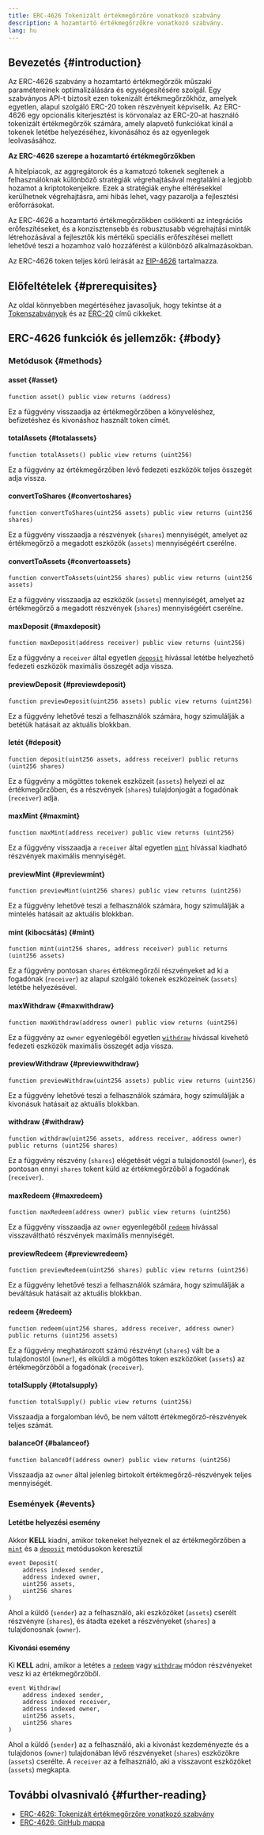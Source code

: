 ```yaml
---
title: ERC-4626 Tokenizált értékmegőrzőre vonatkozó szabvány
description: A hozamtartó értékmegőrzőkre vonatkozó szabvány.
lang: hu
---
```


## Bevezetés {#introduction}

Az ERC-4626 szabvány a hozamtartó értékmegőrzők műszaki paramétereinek optimalizálására és egységesítésére szolgál. Egy szabványos API-t biztosít ezen tokenizált értékmegőrzőkhöz, amelyek egyetlen, alapul szolgáló ERC-20 token részvényeit képviselik. Az ERC-4626 egy opcionális kiterjesztést is körvonalaz az ERC-20-at használó tokenizált értékmegőrzők számára, amely alapvető funkciókat kínál a tokenek letétbe helyezéséhez, kivonásához és az egyenlegek leolvasásához.

**Az ERC-4626 szerepe a hozamtartó értékmegőrzőkben**

A hitelpiacok, az aggregátorok és a kamatozó tokenek segítenek a felhasználóknak különböző stratégiák végrehajtásával megtalálni a legjobb hozamot a kriptotokenjeikre. Ezek a stratégiák enyhe eltérésekkel kerülhetnek végrehajtásra, ami hibás lehet, vagy pazarolja a fejlesztési erőforrásokat.

Az ERC-4626 a hozamtartó értékmegőrzőkben csökkenti az integrációs erőfeszítéseket, és a konzisztensebb és robusztusabb végrehajtási minták létrehozásával a fejlesztők kis mértékű speciális erőfeszítései mellett lehetővé teszi a hozamhoz való hozzáférést a különböző alkalmazásokban.

Az ERC-4626 token teljes körű leírását az [EIP-4626](https://eips.ethereum.org/EIPS/eip-4626) tartalmazza.

## Előfeltételek {#prerequisites}

Az oldal könnyebben megértéséhez javasoljuk, hogy tekintse át a [Tokenszabványok](/developers/docs/standards/tokens/) és az [ERC-20](/developers/docs/standards/tokens/erc-20/) című cikkeket.

## ERC-4626 funkciók és jellemzők: {#body}

### Metódusok {#methods}

#### asset {#asset}

```solidity
function asset() public view returns (address)
```

Ez a függvény visszaadja az értékmegőrzőben a könyveléshez, befizetéshez és kivonáshoz használt token címét.

#### totalAssets {#totalassets}

```solidity
function totalAssets() public view returns (uint256)
```

Ez a függvény az értékmegőrzőben lévő fedezeti eszközök teljes összegét adja vissza.

#### convertToShares {#convertoshares}

```solidity
function convertToShares(uint256 assets) public view returns (uint256 shares)
```

Ez a függvény visszaadja a részvények (`shares`) mennyiségét, amelyet az értékmegőrző a megadott eszközök (`assets`) mennyiségéért cserélne.

#### convertToAssets {#convertoassets}

```solidity
function convertToAssets(uint256 shares) public view returns (uint256 assets)
```

Ez a függvény visszaadja az eszközök (`assets`) mennyiségét, amelyet az értékmegőrző a megadott részvények (`shares`) mennyiségéért cserélne.

#### maxDeposit {#maxdeposit}

```solidity
function maxDeposit(address receiver) public view returns (uint256)
```

Ez a függvény a `receiver` által egyetlen [`deposit`](#deposit) hívással letétbe helyezhető fedezeti eszközök maximális összegét adja vissza.

#### previewDeposit {#previewdeposit}

```solidity
function previewDeposit(uint256 assets) public view returns (uint256)
```

Ez a függvény lehetővé teszi a felhasználók számára, hogy szimulálják a betétük hatásait az aktuális blokkban.

#### letét {#deposit}

```solidity
function deposit(uint256 assets, address receiver) public returns (uint256 shares)
```

Ez a függvény a mögöttes tokenek eszközeit (`assets`) helyezi el az értékmegőrzőben, és a részvények (`shares`) tulajdonjogát a fogadónak (`receiver`) adja.

#### maxMint {#maxmint}

```solidity
function maxMint(address receiver) public view returns (uint256)
```

Ez a függvény visszaadja a `receiver` által egyetlen [`mint`](#mint) hívással kiadható részvények maximális mennyiségét.

#### previewMint {#previewmint}

```solidity
function previewMint(uint256 shares) public view returns (uint256)
```

Ez a függvény lehetővé teszi a felhasználók számára, hogy szimulálják a mintelés hatásait az aktuális blokkban.

#### mint (kibocsátás) {#mint}

```solidity
function mint(uint256 shares, address receiver) public returns (uint256 assets)
```

Ez a függvény pontosan `shares` értékmegőrzői részvényeket ad ki a fogadónak (`receiver`) az alapul szolgáló tokenek eszközeinek (`assets`) letétbe helyezésével.

#### maxWithdraw {#maxwithdraw}

```solidity
function maxWithdraw(address owner) public view returns (uint256)
```

Ez a függvény az `owner` egyenlegéből egyetlen [`withdraw`](#withdraw) hívással kivehető fedezeti eszközök maximális összegét adja vissza.

#### previewWithdraw {#previewwithdraw}

```solidity
function previewWithdraw(uint256 assets) public view returns (uint256)
```

Ez a függvény lehetővé teszi a felhasználók számára, hogy szimulálják a kivonásuk hatásait az aktuális blokkban.

#### withdraw {#withdraw}

```solidity
function withdraw(uint256 assets, address receiver, address owner) public returns (uint256 shares)
```

Ez a függvény részvény (`shares`) elégetését végzi a tulajdonostól (`owner`), és pontosan ennyi `shares` tokent küld az értékmegőrzőből a fogadónak (`receiver`).

#### maxRedeem {#maxredeem}

```solidity
function maxRedeem(address owner) public view returns (uint256)
```

Ez a függvény visszaadja az `owner` egyenlegéből [`redeem`](#redeem) hívással visszaváltható részvények maximális mennyiségét.

#### previewRedeem {#previewredeem}

```solidity
function previewRedeem(uint256 shares) public view returns (uint256)
```

Ez a függvény lehetővé teszi a felhasználók számára, hogy szimulálják a beváltásuk hatásait az aktuális blokkban.

#### redeem {#redeem}

```solidity
function redeem(uint256 shares, address receiver, address owner) public returns (uint256 assets)
```

Ez a függvény meghatározott számú részvényt (`shares`) vált be a tulajdonostól (`owner`), és elküldi a mögöttes token eszközöket (`assets`) az értékmegőrzőből a fogadónak (`receiver`).

#### totalSupply {#totalsupply}

```solidity
function totalSupply() public view returns (uint256)
```

Visszaadja a forgalomban lévő, be nem váltott értékmegőrző-részvények teljes számát.

#### balanceOf {#balanceof}

```solidity
function balanceOf(address owner) public view returns (uint256)
```

Visszaadja az `owner` által jelenleg birtokolt értékmegőrző-részvények teljes mennyiségét.

### Események {#events}

#### Letétbe helyezési esemény

Akkor **KELL** kiadni, amikor tokeneket helyeznek el az értékmegőrzőben a [`mint`](#mint) és a [`deposit`](#deposit) metódusokon keresztül

```solidity
event Deposit(
    address indexed sender,
    address indexed owner,
    uint256 assets,
    uint256 shares
)
```

Ahol a küldő (`sender`) az a felhasználó, aki eszközöket (`assets`) cserélt részvényre (`shares`), és átadta ezeket a részvényeket (`shares`) a tulajdonosnak (`owner`).

#### Kivonási esemény

Ki **KELL** adni, amikor a letétes a [`redeem`](#redeem) vagy [`withdraw`](#withdraw) módon részvényeket vesz ki az értékmegőrzőből.

```solidity
event Withdraw(
    address indexed sender,
    address indexed receiver,
    address indexed owner,
    uint256 assets,
    uint256 shares
)
```

Ahol a küldő (`sender`) az a felhasználó, aki a kivonást kezdeményezte és a tulajdonos (`owner`) tulajdonában lévő részvényeket (`shares`) eszközökre (`assets`) cserélte. A `receiver` az a felhasználó, aki a visszavont eszközöket (`assets`) megkapta.

## További olvasnivaló {#further-reading}

- [ERC-4626: Tokenizált értékmegőrzőre vonatkozó szabvány](https://eips.ethereum.org/EIPS/eip-4626)
- [ERC-4626: GitHub mappa](https://github.com/transmissions11/solmate/blob/main/src/tokens/ERC4626.sol)
